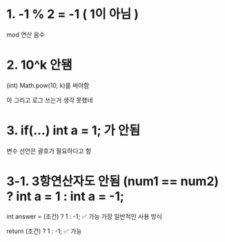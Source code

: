 # 1. -1 % 2 = -1 ( 1이 아님 )
mod 연산 음수

# 2. 10^k 안됌
(int) Math.pow(10, k)를 써야함

아 그리고 로그 쓰는거 생각 못했네

# 3. if(...) int a = 1; 가 안됨
변수 선언은 괄호가 필요하다고 함

# 3-1. 3항연산자도 안됨 (num1 == num2) ? int a = 1 : int a = -1;
int answer = (조건) ? 1 : -1; ✅ 가능	가장 일반적인 사용 방식

return (조건) ? 1 : -1;	✅ 가능
